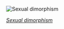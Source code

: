 
![Sexual dimorphism](https://upload.wikimedia.org/wikipedia/commons/thumb/d/d7/Colias_dimera_copulating.jpg/525px-Colias_dimera_copulating.jpg)

*[Sexual dimorphism](https://wikipedia.org/wiki/File:Colias_dimera_copulating.jpg)*
